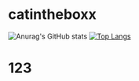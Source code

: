 # catintheboxx

![Anurag's GitHub stats](https://github-readme-stats.vercel.app/api?username=catintheboxx&theme=graywhite&show_icons=true)
[![Top Langs](https://github-readme-stats.vercel.app/api/top-langs/?username=catintheboxx&langs_count=8)](https://github.com/catintheboxx/github-readme-stats)

# 123

